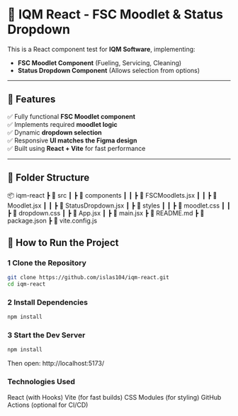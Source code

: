 # 🚀 IQM React - FSC Moodlet & Status Dropdown

This is a React component test for **IQM Software**, implementing:

- **FSC Moodlet Component** (Fueling, Servicing, Cleaning)
- **Status Dropdown Component** (Allows selection from options)

---

## 🌟 Features

✅ Fully functional **FSC Moodlet component**  
✅ Implements required **moodlet logic**  
✅ Dynamic **dropdown selection**  
✅ Responsive **UI matches the Figma design**  
✅ Built using **React + Vite** for fast performance

---

## 📂 Folder Structure

📦 iqm-react ┣ 📂 src ┃ ┣ 📂 components ┃ ┃ ┣ 📜 FSCMoodlets.jsx ┃ ┃ ┣ 📜 Moodlet.jsx ┃ ┃ ┣ 📜 StatusDropdown.jsx ┃ ┣ 📂 styles ┃ ┃ ┣ 📜 moodlet.css ┃ ┃ ┣ 📜 dropdown.css ┃ ┣ 📜 App.jsx ┃ ┣ 📜 main.jsx ┣ 📜 README.md ┣ 📜 package.json ┣ 📜 vite.config.js

## 🎯 How to Run the Project

### **1️ Clone the Repository**

```sh
git clone https://github.com/islas104/iqm-react.git
cd iqm-react
```

### **2 Install Dependencies**

```sh
npm install
```

### **3 Start the Dev Server**

```sh
npm install
```

Then open: http://localhost:5173/

### **Technologies Used**

React (with Hooks)
Vite (for fast builds)
CSS Modules (for styling)
GitHub Actions (optional for CI/CD)
